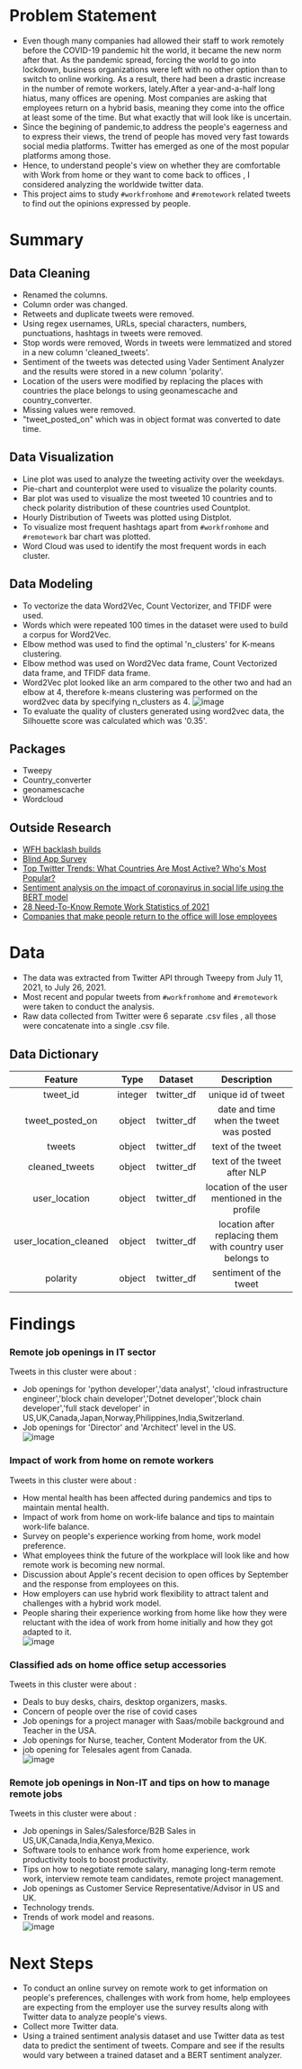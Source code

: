 # **Problem Statement**

* Even though many companies had allowed their staff to work remotely before the COVID-19 pandemic hit the world, it became the new norm after that. As the pandemic spread, forcing the world to go into lockdown, business organizations were left with no other option than to switch to online working. As a result, there had been a drastic increase in the number of remote workers, lately.After a year-and-a-half long hiatus, many offices are opening. Most companies are asking that employees return on a hybrid basis, meaning they come into the office at least some of the time. But what exactly that will look like is uncertain.
* Since the begining of pandemic,to address the people's eagerness and to express their views, the trend of people has moved very fast towards social media platforms. Twitter has emerged as one of the most popular platforms among those. 
* Hence, to understand people's view on whether they are  comfortable with Work from home or they want to come back to offices , I considered analyzing the worldwide  twitter data.
* This project aims to study `#workfromhome` and `#remotework` related tweets to find out the opinions expressed by people.

# **Summary**

## Data Cleaning 
* Renamed the columns.
* Column order was changed.
* Retweets and duplicate tweets were removed.
* Using regex usernames, URLs, special characters, numbers, punctuations, hashtags in tweets were removed.
* Stop words were removed, Words in tweets were lemmatized and stored in a new column 'cleaned_tweets'.
* Sentiment of the tweets was detected using Vader Sentiment Analyzer and the results were stored in a new column 'polarity'.
* Location of the users were modified by replacing the places with countries the place belongs to using geonamescache and country_converter.
* Missing values were removed.
* "tweet_posted_on" which was in object format was converted to date time.
## Data Visualization
* Line plot was used to analyze the tweeting activity over the weekdays.
* Pie-chart and counterplot were used to visualize the polarity counts.
* Bar plot was used to visualize the most tweeted 10 countries and to check polarity distribution of these countries used Countplot.
* Hourly Distribution of Tweets was plotted using Distplot.
* To visualize most frequent hashtags apart from `#workfromhome`   and `#remotework` bar chart was plotted.
* Word Cloud was used to identify the most frequent words in each cluster.
## Data Modeling
* To vectorize the data Word2Vec, Count Vectorizer, and TFIDF were used.
* Words which were repeated 100 times in the dataset were used to build a corpus for Word2Vec.
* Elbow method was used to find the optimal 'n_clusters' for K-means clustering.
* Elbow method was used on Word2Vec data frame, Count Vectorized data frame, and TFIDF data frame.
* Word2Vec plot looked like an arm compared to the other two and had an elbow at 4, therefore k-means clustering was performed on the word2vec data by specifying n_clusters as 4.
![image](./images/elbow_method.png)
* To evaluate the quality of clusters generated using word2vec data, the Silhouette score was calculated which was '0.35'.

## Packages
   * Tweepy
   * Country_converter
   * geonamescache
   * Wordcloud
   
## Outside Research
* [WFH backlash builds](https://www.linkedin.com/news/story/wfh-backlash-builds-from-bosses-5498634/)
* [Blind App Survey](https://www.forbes.com/sites/jackkelly/2021/05/21/survey-asks-employees-at-top-us-companies-if-theyd-give-up-30000-to-work-from-home-the-answers-may-surprise-you/?sh=190963de330f)
* [Top Twitter Trends: What Countries Are Most Active? Who's Most Popular?](https://www.forbes.com/sites/victorlipman/2014/05/24/top-twitter-trends-what-countries-are-most-active-whos-most-popular/?sh=7557e6f56652)
* [Sentiment analysis on the impact of coronavirus in social life using the BERT model](https://link.springer.com/article/10.1007/s13278-021-00737-z)
* [28 Need-To-Know Remote Work Statistics of 2021](https://review42.com/resources/remote-work-statistics/)
* [Companies that make people return to the office will lose employees](https://www.vox.com/recode/22583285/companies-remote-work-home-office-tsedal-neeley-harvard)

# Data

* The data was extracted from  Twitter API through Tweepy from July 11, 2021, to July 26, 2021.
* Most recent and popular tweets from `#workfromhome`   and `#remotework` were taken to conduct the analysis.
* Raw data collected from Twitter were  6 separate .csv files , all those were concatenate into a single .csv file.

## **Data Dictionary**
|        Feature        |   Type  |   Dataset  |                         Description                        |
|:---------------------:|:-------:|:----------:|:----------------------------------------------------------:|
|        tweet_id       | integer | twitter_df |                     unique id of tweet                     |
|    tweet_posted_on    |  object | twitter_df |           date and time when the tweet was posted          |
|         tweets        |  object | twitter_df |                      text of the tweet                     |
|     cleaned_tweets    |  object | twitter_df |                 text of the tweet after NLP                |
|     user_location     |  object | twitter_df |        location of the user mentioned in the profile       |
| user_location_cleaned |  object | twitter_df | location after replacing them with country user belongs to |
|        polarity       |  object | twitter_df |                   sentiment of the tweet                   |
# **Findings**
### Remote job openings in IT sector 
Tweets in this cluster were about : 
* Job openings for 'python developer','data analyst', 'cloud infrastructure engineer','block chain developer','Dotnet developer','block chain developer','full stack developer' in US,UK,Canada,Japan,Norway,Philippines,India,Switzerland.
* Job openings for 'Director' and 'Architect' level in the US.\
![image](./images/cluster0_wc.png)
### Impact of work from home on remote workers
Tweets in this cluster were about : 
* How mental health has been affected during pandemics and tips to maintain mental health.
* Impact of work from home on work-life balance and tips to maintain work-life balance.
* Survey on people's experience working from home, work model preference.
* What employees think the future of the workplace will look like and how remote work is becoming new normal.
* Discussion about Apple's recent decision to open offices by September and the response from employees on this.
* How employers can use hybrid work flexibility to attract talent and challenges with a hybrid work model.
* People sharing their experience working from home like how they were reluctant with the idea of work from home initially and how they got adapted to it.\
![image](./images/cluster1_wc.png)
### Classified ads on home office setup accessories
Tweets in this cluster were about : 
* Deals to buy desks, chairs, desktop organizers, masks.
* Concern of people over the rise of covid cases 
* Job openings for a project manager with Saas/mobile background and Teacher in the USA.
* Job openings for Nurse, teacher, Content Moderator from the UK.
* job opening for Telesales agent from Canada.\
![image](./images/cluster2_wc.png)
### Remote job openings in Non-IT and tips on how to manage remote jobs 
Tweets in this cluster were about : 
* Job openings in Sales/Salesforce/B2B Sales in US,UK,Canada,India,Kenya,Mexico.
* Software tools to enhance work from home experience, work productivity tools to boost productivity.
* Tips on how to negotiate remote salary, managing long-term remote work, interview remote team candidates, remote project management.
* Job openings as Customer Service Representative/Advisor in US and UK.
* Technology trends.
* Trends of work model and reasons.\
![image](./images/cluster3_wc.png)
# **Next Steps**
* To conduct an online survey on remote work to get information on people's preferences, challenges with work from home, help employees are expecting from the employer use the survey results along with Twitter data to analyze people's views.
* Collect more Twitter data.
* Using a trained sentiment analysis dataset and use Twitter data as test data to predict the sentiment of tweets. Compare and see if the results would vary between a trained dataset and a BERT sentiment analyzer.